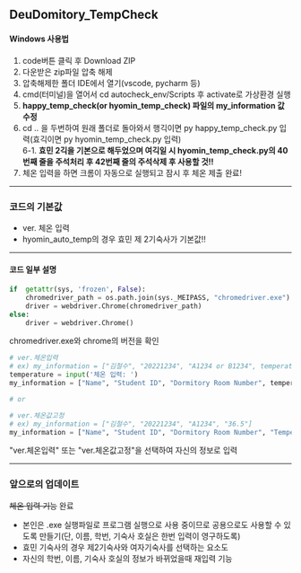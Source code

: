 ## DeuDomitory_TempCheck
#### Windows 사용법
1. code버튼 클릭 후 Download ZIP
2. 다운받은 zip파일 압축 해제
3. 압축해제한 폴더 IDE에서 열기(vscode, pycharm 등)
4. cmd(터미널)을 열어서 cd autocheck_env/Scripts 후 activate로 가상환경 실행
5. **happy_temp_check(or hyomin_temp_check) 파일의 my_information 값 수정**
6. cd .. 을 두번하여 원래 폴더로 돌아와서 행긱이면 py happy_temp_check.py 입력(효긱이면 py hyomin_temp_check.py 입력)  
6-1. **효민 2긱을 기본으로 해두었으며 여긱일 시 hyomin_temp_check.py의 40번째 줄을 주석처리 후 42번째 줄의 주석삭제 후 사용할 것!!**
7. 체온 입력을 하면 크롬이 자동으로 실행되고 잠시 후 체온 제출 완료!
---
### 코드의 기본값
* ver. 체온 입력
* hyomin_auto_temp의 경우 효민 제 2기숙사가 기본값!!
---
#### 코드 일부 설명
```py
if  getattr(sys, 'frozen', False): 
    chromedriver_path = os.path.join(sys._MEIPASS, "chromedriver.exe")
    driver = webdriver.Chrome(chromedriver_path)
else:
    driver = webdriver.Chrome()
```
chromedriver.exe와 chrome의 버전을 확인
```py
# ver.체온입력
# ex) my_information = ["김철수", "20221234", "A1234 or B1234", temperature]
temperature = input('체온 입력: ')
my_information = ["Name", "Student ID", "Dormitory Room Number", temperature]

# or

# ver.체온값고정
# ex) my_information = ["김철수", "20221234", "A1234", "36.5"]
my_information = ["Name", "Student ID", "Dormitory Room Number", "Temperature"]
```
"ver.체온입력" 또는 "ver.체온값고정"을 선택하여 자신의 정보로 입력
***
  
### 앞으로의 업데이트
~~체온 입력 기능~~ 완료
* 본인은 .exe 실행파일로 프로그램 실행으로 사용 중이므로 공용으로도 사용할 수 있도록 만들기(단, 이름, 학번, 기숙사 호실은 한번 입력이 영구하도록)
* 효민 기숙사의 경우 제2기숙사와 여자기숙사를 선택하는 요소도 
* 자신의 학번, 이름, 기숙사 호실의 정보가 바뀌었을때 재입력 기능
